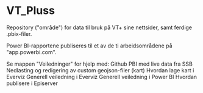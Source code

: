 # VT_Pluss
Repository ("område") for data til bruk på VT+ sine nettsider, samt ferdige .pbix-filer.

Power BI-rapportene publiseres til et av de ti arbeidsområdene på "app.powerbi.com".

Se mappen "Veiledninger" for hjelp med:
Github
PBI med live data fra SSB
Nedlasting og redigering av custom geojson-filer (kart)
Hvordan lage kart i Everviz
Generell veiledning i Everviz
Generell veiledning i Power BI
Hvordan publisere i Episerver
